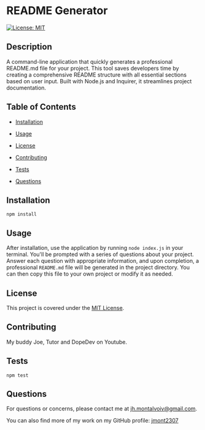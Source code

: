 # README Generator
  
  [![License: MIT](https://img.shields.io/badge/License-MIT-yellow.svg)](https://opensource.org/licenses/MIT)
  
  ## Description
  
  A command-line application that quickly generates a professional README.md file for your project. This tool saves developers time by creating a comprehensive README structure with all essential sections based on user input. Built with Node.js and Inquirer, it streamlines project documentation.
  
  ## Table of Contents
  
  - [Installation](#installation)
  - [Usage](#usage)
  - [License](#license)

  - [Contributing](#contributing)
  - [Tests](#tests)
  - [Questions](#questions)
  
  ## Installation
  
  ```
  npm install
  ```
  
  ## Usage
  
  After installation, use the application by running `node index.js` in your terminal. You'll be prompted with a series of questions about your project. Answer each question with appropriate information, and upon completion, a professional `README.md` file will be generated in the project directory. You can then copy this file to your own project or modify it as needed.
  
  ## License
  
  This project is covered under the [MIT License](https://opensource.org/licenses/MIT).
  
  ## Contributing
  
  My buddy Joe, Tutor and DopeDev on Youtube.
  
  ## Tests
  
  ```
  npm test
  ```
  
  ## Questions
  
  For questions or concerns, please contact me at [jh.montalvoiv@gmail.com](mailto:jh.montalvoiv@gmail.com).
  
  You can also find more of my work on my GitHub profile: [jmont2307](https://github.com/jmont2307)
  